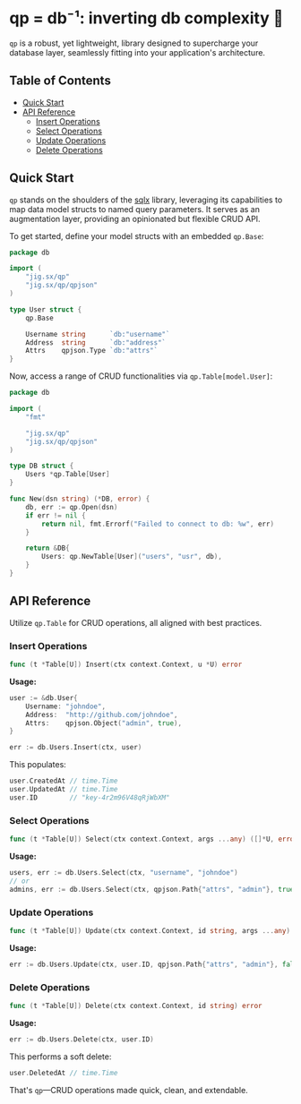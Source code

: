 # qp = db⁻¹: inverting db complexity 🧠

`qp` is a robust, yet lightweight, library designed to supercharge your database layer, seamlessly fitting into your application's architecture.

## Table of Contents

- [Quick Start](#user-content-quick-start)
- [API Reference](#user-content-api-reference)
    - [Insert Operations](#user-content-insert-operations)
    - [Select Operations](#user-content-select-operations)
    - [Update Operations](#user-content-update-operations)
    - [Delete Operations](#user-content-delete-operations)

## Quick Start

`qp` stands on the shoulders of the [sqlx](https://github.com/jmoiron/sqlx) library, leveraging its capabilities to map data model structs to named query parameters. It serves as an augmentation layer, providing an opinionated but flexible CRUD API.

To get started, define your model structs with an embedded `qp.Base`:

```go
package db

import (
    "jig.sx/qp"
    "jig.sx/qp/qpjson"
)

type User struct {
    qp.Base

    Username string      `db:"username"`
    Address  string      `db:"address"`
    Attrs    qpjson.Type `db:"attrs"`
}
```

Now, access a range of CRUD functionalities via `qp.Table[model.User]`:

```go
package db

import (
    "fmt"

    "jig.sx/qp"
    "jig.sx/qp/qpjson"
)

type DB struct {
    Users *qp.Table[User]
}

func New(dsn string) (*DB, error) {
    db, err := qp.Open(dsn)
    if err != nil {
        return nil, fmt.Errorf("Failed to connect to db: %w", err)
    }

    return &DB{
        Users: qp.NewTable[User]("users", "usr", db),
    }
}
```

## API Reference

Utilize `qp.Table` for CRUD operations, all aligned with best practices.

### Insert Operations

```go
func (t *Table[U]) Insert(ctx context.Context, u *U) error
```

**Usage:**

```go
user := &db.User{
    Username: "johndoe",
    Address:  "http://github.com/johndoe",
    Attrs:    qpjson.Object("admin", true),
}

err := db.Users.Insert(ctx, user)
```

This populates:

```go
user.CreatedAt // time.Time
user.UpdatedAt // time.Time
user.ID        // "key-4r2m96V48qRjWbXM"
```

### Select Operations

```go
func (t *Table[U]) Select(ctx context.Context, args ...any) ([]*U, error)
```

**Usage:**

```go
users, err := db.Users.Select(ctx, "username", "johndoe")
// or
admins, err := db.Users.Select(ctx, qpjson.Path{"attrs", "admin"}, true)
```

### Update Operations

```go
func (t *Table[U]) Update(ctx context.Context, id string, args ...any) error
```

**Usage:**

```go
err := db.Users.Update(ctx, user.ID, qpjson.Path{"attrs", "admin"}, false)
```

### Delete Operations

```go
func (t *Table[U]) Delete(ctx context.Context, id string) error
```

**Usage:**

```go
err := db.Users.Delete(ctx, user.ID)
```

This performs a soft delete:

```go
user.DeletedAt // time.Time
```

That's `qp`—CRUD operations made quick, clean, and extendable.

